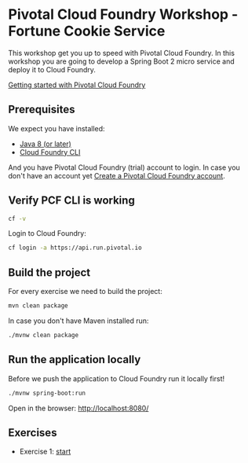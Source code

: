 # Pivotal Cloud Foundry Workshop - Fortune Cookie Service

This workshop get you up to speed with Pivotal Cloud Foundry.
In this workshop you are going to develop a Spring Boot 2 micro service and deploy it to Cloud Foundry.

[Getting started with Pivotal Cloud Foundry](https://pivotal.io/platform/pcf-tutorials/getting-started-with-pivotal-cloud-foundry)

## Prerequisites 

We expect you have installed:

* [Java 8 (or later)](http://www.oracle.com/technetwork/java/javase/downloads/jdk8-downloads-2133151.html)
* [Cloud Foundry CLI](https://docs.run.pivotal.io/cf-cli/install-go-cli.html)

And you have Pivotal Cloud Foundry (trial) account to login.
In case you don't have an account yet [Create a Pivotal Cloud Foundry account](https://run.pivotal.io/).

## Verify PCF CLI is working

```bash
cf -v
```

Login to Cloud Foundry:

```bash
cf login -a https://api.run.pivotal.io
```

## Build the project

For every exercise we need to build the project: 

```bash
mvn clean package
```

In case you don't have Maven installed run: 

```bash
./mvnw clean package
```

## Run the application locally

Before we push the application to Cloud Foundry run it locally first!

```bash
./mvnw spring-boot:run
```

Open in the browser: [http://localhost:8080/](http://localhost:8080/)

## Exercises

* Exercise 1: [start](exercise-1-start.md)

